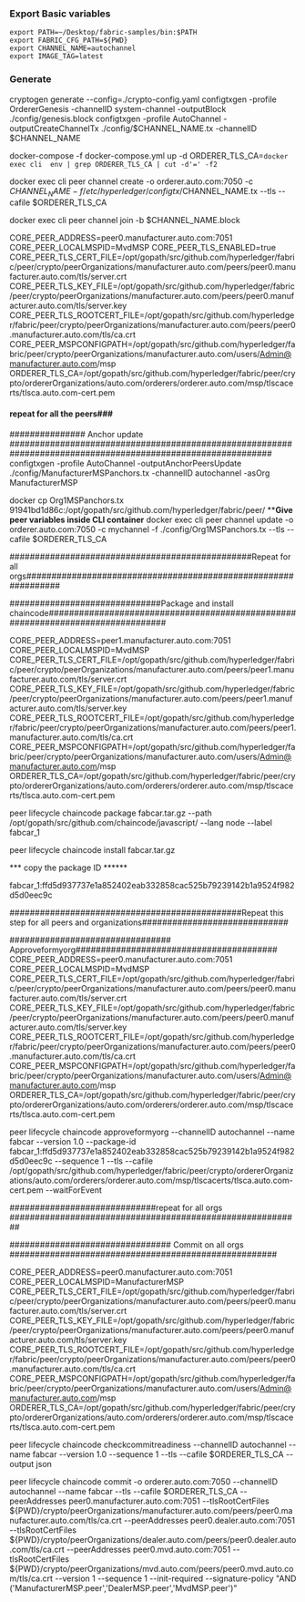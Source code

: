 ### Export Basic variables

`export PATH=~/Desktop/fabric-samples/bin:$PATH` <br />
`export FABRIC_CFG_PATH=${PWD}` <br />
`export CHANNEL_NAME=autochannel` <br />
`export IMAGE_TAG=latest`<br />


### Generate 
cryptogen generate --config=./crypto-config.yaml
configtxgen -profile OrdererGenesis -channelID system-channel -outputBlock ./config/genesis.block
configtxgen -profile AutoChannel -outputCreateChannelTx ./config/$CHANNEL_NAME.tx -channelID $CHANNEL_NAME

docker-compose -f docker-compose.yml up -d
ORDERER_TLS_CA=`docker exec cli  env | grep ORDERER_TLS_CA | cut -d'=' -f2`

docker exec cli peer channel create -o orderer.auto.com:7050 -c $CHANNEL_NAME -f /etc/hyperledger/configtx/$CHANNEL_NAME.tx --tls --cafile $ORDERER_TLS_CA

docker exec cli peer channel join -b $CHANNEL_NAME.block

CORE_PEER_ADDRESS=peer0.manufacturer.auto.com:7051
CORE_PEER_LOCALMSPID=MvdMSP
CORE_PEER_TLS_ENABLED=true
CORE_PEER_TLS_CERT_FILE=/opt/gopath/src/github.com/hyperledger/fabric/peer/crypto/peerOrganizations/manufacturer.auto.com/peers/peer0.manufacturer.auto.com/tls/server.crt
CORE_PEER_TLS_KEY_FILE=/opt/gopath/src/github.com/hyperledger/fabric/peer/crypto/peerOrganizations/manufacturer.auto.com/peers/peer0.manufacturer.auto.com/tls/server.key
CORE_PEER_TLS_ROOTCERT_FILE=/opt/gopath/src/github.com/hyperledger/fabric/peer/crypto/peerOrganizations/manufacturer.auto.com/peers/peer0.manufacturer.auto.com/tls/ca.crt
CORE_PEER_MSPCONFIGPATH=/opt/gopath/src/github.com/hyperledger/fabric/peer/crypto/peerOrganizations/manufacturer.auto.com/users/Admin@manufacturer.auto.com/msp
ORDERER_TLS_CA=/opt/gopath/src/github.com/hyperledger/fabric/peer/crypto/ordererOrganizations/auto.com/orderers/orderer.auto.com/msp/tlscacerts/tlsca.auto.com-cert.pem

#### repeat for all the peers###


############### Anchor update ############################################################################################################
configtxgen -profile AutoChannel -outputAnchorPeersUpdate ./config/ManufacturerMSPanchors.tx -channelID autochannel -asOrg ManufacturerMSP

docker cp Org1MSPanchors.tx 91941bd1d86c:/opt/gopath/src/github.com/hyperledger/fabric/peer/
**************Give peer variables inside CLI container************
docker exec cli peer channel update -o orderer.auto.com:7050 -c mychannel -f ./config/Org1MSPanchors.tx --tls --cafile $ORDERER_TLS_CA

################################################Repeat for all orgs###############################################################



##############################Package and install chaincode################################################################################

CORE_PEER_ADDRESS=peer1.manufacturer.auto.com:7051
CORE_PEER_LOCALMSPID=MvdMSP
CORE_PEER_TLS_CERT_FILE=/opt/gopath/src/github.com/hyperledger/fabric/peer/crypto/peerOrganizations/manufacturer.auto.com/peers/peer1.manufacturer.auto.com/tls/server.crt
CORE_PEER_TLS_KEY_FILE=/opt/gopath/src/github.com/hyperledger/fabric/peer/crypto/peerOrganizations/manufacturer.auto.com/peers/peer1.manufacturer.auto.com/tls/server.key
CORE_PEER_TLS_ROOTCERT_FILE=/opt/gopath/src/github.com/hyperledger/fabric/peer/crypto/peerOrganizations/manufacturer.auto.com/peers/peer1.manufacturer.auto.com/tls/ca.crt
CORE_PEER_MSPCONFIGPATH=/opt/gopath/src/github.com/hyperledger/fabric/peer/crypto/peerOrganizations/manufacturer.auto.com/users/Admin@manufacturer.auto.com/msp
ORDERER_TLS_CA=/opt/gopath/src/github.com/hyperledger/fabric/peer/crypto/ordererOrganizations/auto.com/orderers/orderer.auto.com/msp/tlscacerts/tlsca.auto.com-cert.pem



peer lifecycle chaincode package fabcar.tar.gz --path /opt/gopath/src/github.com/chaincode/javascript/ --lang node --label fabcar_1

peer lifecycle chaincode install fabcar.tar.gz 

*** copy the package ID ******

fabcar_1:ffd5d937737e1a852402eab332858cac525b79239142b1a9524f982d5d0eec9c


##############################################Repeat this step for all peers and organizations#############################

################################ Approveformyorg########################################
CORE_PEER_ADDRESS=peer0.manufacturer.auto.com:7051
CORE_PEER_LOCALMSPID=MvdMSP
CORE_PEER_TLS_CERT_FILE=/opt/gopath/src/github.com/hyperledger/fabric/peer/crypto/peerOrganizations/manufacturer.auto.com/peers/peer0.manufacturer.auto.com/tls/server.crt
CORE_PEER_TLS_KEY_FILE=/opt/gopath/src/github.com/hyperledger/fabric/peer/crypto/peerOrganizations/manufacturer.auto.com/peers/peer0.manufacturer.auto.com/tls/server.key
CORE_PEER_TLS_ROOTCERT_FILE=/opt/gopath/src/github.com/hyperledger/fabric/peer/crypto/peerOrganizations/manufacturer.auto.com/peers/peer0.manufacturer.auto.com/tls/ca.crt
CORE_PEER_MSPCONFIGPATH=/opt/gopath/src/github.com/hyperledger/fabric/peer/crypto/peerOrganizations/manufacturer.auto.com/users/Admin@manufacturer.auto.com/msp
ORDERER_TLS_CA=/opt/gopath/src/github.com/hyperledger/fabric/peer/crypto/ordererOrganizations/auto.com/orderers/orderer.auto.com/msp/tlscacerts/tlsca.auto.com-cert.pem


peer lifecycle chaincode approveformyorg --channelID autochannel --name fabcar --version 1.0 --package-id fabcar_1:ffd5d937737e1a852402eab332858cac525b79239142b1a9524f982d5d0eec9c --sequence 1 --tls --cafile /opt/gopath/src/github.com/hyperledger/fabric/peer/crypto/ordererOrganizations/auto.com/orderers/orderer.auto.com/msp/tlscacerts/tlsca.auto.com-cert.pem --waitForEvent

#############################repeat for all orgs ##########################################################


################################ Commit on all orgs #####################################################

CORE_PEER_ADDRESS=peer0.manufacturer.auto.com:7051
CORE_PEER_LOCALMSPID=ManufacturerMSP
CORE_PEER_TLS_CERT_FILE=/opt/gopath/src/github.com/hyperledger/fabric/peer/crypto/peerOrganizations/manufacturer.auto.com/peers/peer0.manufacturer.auto.com/tls/server.crt
CORE_PEER_TLS_KEY_FILE=/opt/gopath/src/github.com/hyperledger/fabric/peer/crypto/peerOrganizations/manufacturer.auto.com/peers/peer0.manufacturer.auto.com/tls/server.key
CORE_PEER_TLS_ROOTCERT_FILE=/opt/gopath/src/github.com/hyperledger/fabric/peer/crypto/peerOrganizations/manufacturer.auto.com/peers/peer0.manufacturer.auto.com/tls/ca.crt
CORE_PEER_MSPCONFIGPATH=/opt/gopath/src/github.com/hyperledger/fabric/peer/crypto/peerOrganizations/manufacturer.auto.com/users/Admin@manufacturer.auto.com/msp
ORDERER_TLS_CA=/opt/gopath/src/github.com/hyperledger/fabric/peer/crypto/ordererOrganizations/auto.com/orderers/orderer.auto.com/msp/tlscacerts/tlsca.auto.com-cert.pem






peer lifecycle chaincode checkcommitreadiness --channelID autochannel --name fabcar --version 1.0 --sequence 1 --tls --cafile $ORDERER_TLS_CA --output json


peer lifecycle chaincode commit -o orderer.auto.com:7050 --channelID autochannel --name fabcar --tls --cafile $ORDERER_TLS_CA --peerAddresses peer0.manufacturer.auto.com:7051 --tlsRootCertFiles ${PWD}/crypto/peerOrganizations/manufacturer.auto.com/peers/peer0.manufacturer.auto.com/tls/ca.crt --peerAddresses peer0.dealer.auto.com:7051 --tlsRootCertFiles ${PWD}/crypto/peerOrganizations/dealer.auto.com/peers/peer0.dealer.auto.com/tls/ca.crt --peerAddresses peer0.mvd.auto.com:7051 --tlsRootCertFiles ${PWD}/crypto/peerOrganizations/mvd.auto.com/peers/peer0.mvd.auto.com/tls/ca.crt --version 1 --sequence 1 --init-required --signature-policy "AND ('ManufacturerMSP.peer','DealerMSP.peer','MvdMSP.peer')" 



